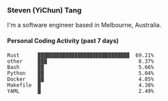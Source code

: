 ### Steven (YiChun) Tang

I'm a software engineer based in Melbourne, Australia.

#### Personal Coding Activity (past 7 days)
```
Rust      ▓▓▓▓▓▓▓▓▓▓▓▓▓▓▓▓▓▓▓▓▓▓▓▓▓▓▓▓▓▓  69.21%
other     ▓▓▓                              8.37%
Bash      ▓▓                               5.66%
Python    ▓▓                               5.04%
Docker    ▓▓                               4.85%
Makefile  ▓                                4.38%
YAML      ▓                                2.49%
```
